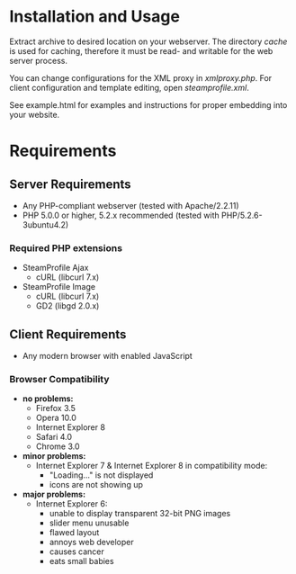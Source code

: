 # Installation and Usage #

Extract archive to desired location on your webserver. The directory _cache_ is used for caching, therefore it must be read- and writable for the web server process.

You can change configurations for the XML proxy in _xmlproxy.php_. For client configuration and template editing, open _steamprofile.xml_.

See example.html for examples and instructions for proper embedding into your website.

# Requirements #

## Server Requirements ##

  * Any PHP-compliant webserver (tested with Apache/2.2.11)
  * PHP 5.0.0 or higher, 5.2.x recommended (tested with PHP/5.2.6-3ubuntu4.2)

### Required PHP extensions ###

  * SteamProfile Ajax
    * cURL (libcurl 7.x)
  * SteamProfile Image
    * cURL (libcurl 7.x)
    * GD2 (libgd 2.0.x)

## Client Requirements ##

  * Any modern browser with enabled JavaScript

### Browser Compatibility ###

  * **no problems:**
    * Firefox 3.5
    * Opera 10.0
    * Internet Explorer 8
    * Safari 4.0
    * Chrome 3.0
  * **minor problems:**
    * Internet Explorer 7 & Internet Explorer 8 in compatibility mode:
      * "Loading..." is not displayed
      * icons are not showing up
  * **major problems:**
    * Internet Explorer 6:
      * unable to display transparent 32-bit PNG images
      * slider menu unusable
      * flawed layout
      * annoys web developer
      * causes cancer
      * eats small babies